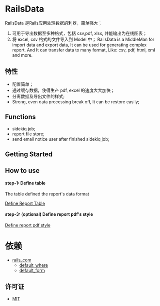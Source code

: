 # RailsData

RailsData 是Rails应用处理数据的利器，简单强大； 
1. 可用于导出数据至多种格式，包括 csv,pdf, xlsx, 并能输出为在线图表；
2. 将 excel, csv 格式的文件导入到 Model 中；
RailsData is a MiddleMan for import data and export data, It can be used for generating complex report.
And It can transfer data to many format, Like: csv, pdf, html, xml and more.

## 特性
* 配置简单；
* 通过缓存数据，使得生产 pdf, excel 的速度大大加快；
* 分离数据及导出文件的样式;
* Strong, even data processing break off, It can be restore easily;

## Functions
- sidekiq job;
- report file store;
- send email notice user after finished sidekiq job;

## Getting Started

## How to use

#### step-1: Define table
The table defined the report's data format

[Define Report Table](docs/define-report-table.md)

#### step-3: (optional) Define report pdf's style
[Define report pdf style](docs/define-pdf-style)

# 依赖
* [rails_com](https://github.com/work-design/rails_com)
  * [default_where](https://github.com/qinmingyuan/default_where)
  * [default_form](https://github.com/qinmingyuan/default_form)

## 许可证
* [MIT](https://opensource.org/licenses/MIT)

